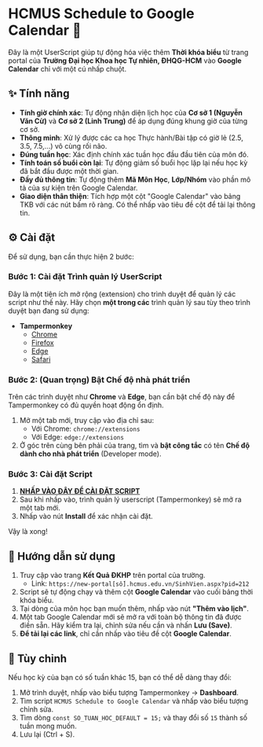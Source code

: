 # HCMUS Schedule to Google Calendar 📅

Đây là một UserScript giúp tự động hóa việc thêm **Thời khóa biểu** từ trang portal của **Trường Đại học Khoa học Tự nhiên, ĐHQG-HCM** vào **Google Calendar** chỉ với một cú nhấp chuột.

## ✨ Tính năng

* **Tính giờ chính xác**: Tự động nhận diện lịch học của **Cơ sở 1 (Nguyễn Văn Cừ)** và **Cơ sở 2 (Linh Trung)** để áp dụng đúng khung giờ của từng cơ sở.
* **Thông minh**: Xử lý được các ca học Thực hành/Bài tập có giờ lẻ (2.5, 3.5, 7.5,...) vô cùng rối não.
* **Đúng tuần học**: Xác định chính xác tuần học đầu đầu tiên của môn đó.
* **Tính toán số buổi còn lại**: Tự động giảm số buổi học lặp lại nếu học kỳ đã bắt đầu được một thời gian.
* **Đầy đủ thông tin**: Tự động thêm **Mã Môn Học**, **Lớp/Nhóm** vào phần mô tả của sự kiện trên Google Calendar.
* **Giao diện thân thiện**: Tích hợp một cột "Google Calendar" vào bảng TKB với các nút bấm rõ ràng. Có thể nhấp vào tiêu đề cột để tải lại thông tin.

## ⚙️ Cài đặt

Để sử dụng, bạn cần thực hiện 2 bước:

### Bước 1: Cài đặt Trình quản lý UserScript

Đây là một tiện ích mở rộng (extension) cho trình duyệt để quản lý các script như thế này. Hãy chọn **một trong các** trình quản lý sau tùy theo trình duyệt bạn đang sử dụng:

* **Tampermonkey**
    * [Chrome](https://chrome.google.com/webstore/detail/tampermonkey/dhdgffkkebhmkfjojejmpbldmpobfkfo)
    * [Firefox](https://addons.mozilla.org/vi/firefox/addon/tampermonkey/)
    * [Edge](https://microsoftedge.microsoft.com/addons/detail/tampermonkey/iikmkjmpaadaobahmlepeloendndfphd)
    * [Safari](https://www.tampermonkey.net/?browser=safari)

### Bước 2: (Quan trọng) Bật Chế độ nhà phát triển

Trên các trình duyệt như **Chrome** và **Edge**, bạn cần bật chế độ này để Tampermonkey có đủ quyền hoạt động ổn định.

1.  Mở một tab mới, truy cập vào địa chỉ sau:
    * Với Chrome: `chrome://extensions`
    * Với Edge: `edge://extensions`
2.  Ở góc trên cùng bên phải của trang, tìm và **bật công tắc** có tên **Chế độ dành cho nhà phát triển** (Developer mode).

### Bước 3: Cài đặt Script

1.  **[NHẤP VÀO ĐÂY ĐỂ CÀI ĐẶT SCRIPT](https://github.com/nvhl/HCMUS-Schedule-to-Google-Calendar/raw/refs/heads/main/HCMUS-Schedule-to-Google-Calendar.user.js)**
2.  Sau khi nhấp vào, trình quản lý userscript (Tampermonkey) sẽ mở ra một tab mới.
3.  Nhấp vào nút **Install** để xác nhận cài đặt.

Vậy là xong!

## 🚀 Hướng dẫn sử dụng

1.  Truy cập vào trang **Kết Quả ĐKHP** trên portal của trường.
    * Link: `https://new-portal[số].hcmus.edu.vn/SinhVien.aspx?pid=212`
2.  Script sẽ tự động chạy và thêm cột **Google Calendar** vào cuối bảng thời khóa biểu.
3.  Tại dòng của môn học bạn muốn thêm, nhấp vào nút **"Thêm vào lịch"**.
4.  Một tab Google Calendar mới sẽ mở ra với toàn bộ thông tin đã được điền sẵn. Hãy kiểm tra lại, chỉnh sửa nếu cần và nhấn **Lưu (Save)**.
5.  **Để tải lại các link**, chỉ cần nhấp vào tiêu đề cột **Google Calendar**.

## 🔧 Tùy chỉnh

Nếu học kỳ của bạn có số tuần khác 15, bạn có thể dễ dàng thay đổi:
1.  Mở trình duyệt, nhấp vào biểu tượng Tampermonkey -> **Dashboard**.
2.  Tìm script `HCMUS Schedule to Google Calendar` và nhấp vào biểu tượng chỉnh sửa.
3.  Tìm dòng `const SO_TUAN_HOC_DEFAULT = 15;` và thay đổi số `15` thành số tuần mong muốn.
4.  Lưu lại (Ctrl + S).
